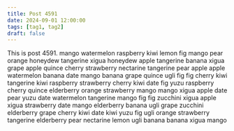 ```yaml
---
title: Post 4591
date: 2024-09-01 12:00:00
tags: [tag1, tag2]
draft: false
---
```

This is post 4591.
mango
watermelon
raspberry
kiwi
lemon
fig
mango
pear
orange
honeydew
tangerine
xigua
honeydew
apple
tangerine
banana
xigua
grape
apple
quince
cherry
strawberry
nectarine
tangerine
pear
apple
apple
watermelon
banana
date
mango
banana
grape
quince
ugli
fig
fig
cherry
kiwi
tangerine
kiwi
raspberry
strawberry
cherry
kiwi
date
fig
yuzu
raspberry
cherry
quince
elderberry
orange
strawberry
mango
mango
xigua
apple
date
pear
yuzu
date
watermelon
tangerine
mango
fig
fig
zucchini
xigua
apple
xigua
strawberry
date
mango
elderberry
banana
ugli
grape
zucchini
elderberry
grape
cherry
kiwi
date
kiwi
yuzu
fig
ugli
orange
strawberry
tangerine
elderberry
pear
nectarine
lemon
ugli
banana
banana
xigua
mango
